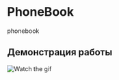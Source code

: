 # PhoneBook
phonebook
## Демонстрация работы
![Watch the gif](https://github.com/MaksimPodtynnikov/imgs/blob/main/test.gif)
